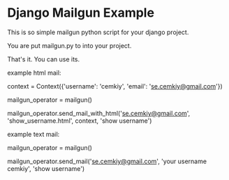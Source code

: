 
Django Mailgun Example
==============
This is so simple mailgun python script for your django project.

You are put mailgun.py to into your project.
 
That's it. You can use its.

example html mail:

context = Context({'username': 'cemkiy', 'email': 'se.cemkiy@gmail.com'})

mailgun_operator = mailgun()

mailgun_operator.send_mail_with_html('se.cemkiy@gmail.com', 'show_username.html', context, 'show username')


example text mail:

mailgun_operator = mailgun()

mailgun_operator.send_mail('se.cemkiy@gmail.com', 'your username cemkiy', 'show username')